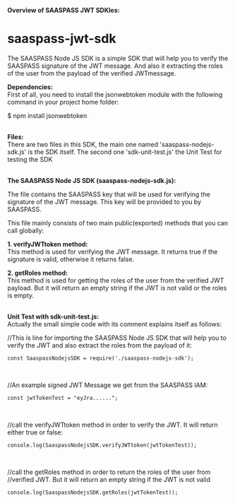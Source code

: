 
<b>Overview of SAASPASS JWT SDKles:</b>
# saaspass-jwt-sdk

The SAASPASS Node JS SDK is a simple SDK that will help you to verify the SAASPASS signature of the JWT message.
And also it extracting the roles of the user from the payload of the verified JWTmessage.

<b>Dependencies:</b></br>
First of all, you need to install the jsonwebtoken module with the following command in your project home folder:

$ npm install jsonwebtoken
</br></br>

<b>Files:</b></br>
There are two files in this SDK, the main one named 'saaspass-nodejs-sdk.js' is the SDK itself.
The second one 'sdk-unit-test.js' the Unit Test for testing the SDK
</br></br>

<b>The SAASPASS Node JS SDK (saaspass-nodejs-sdk.js):</b></br>

The file contains the SAASPASS key that will be used for verifying the signature of the JWT message. 
This key will be provided to you by SAASPASS.

This file mainly consists of two main public(exported) methods that you can call globally:

<b>1. verifyJWTtoken method:</b></br>
This method is used for verifying the JWT message. 
It returns true if the signature is valid, otherwise it returns false.

<b>2. getRoles method:</b></br>
This method is used for getting the roles of the user from the verified JWT payload. 
But it will return an empty string if the JWT is not valid or the roles is empty.
</br></br>

<b>Unit Test with sdk-unit-test.js:</b></br>
Actually the small simple code with its comment explains itself as follows:

//This is line for importing the SAASPASS Node JS SDK that will help you to verify the JWT and also extract the roles from the payload of it:
</br>
```
const SaaspassNodejsSDK = require('./saaspass-nodejs-sdk');
```
</br>

//An example signed JWT Message we get from the SAASPASS IAM:
</br>
```
const jwtTokenTest = "eyJra......";
```
</br>

//call the verifyJWTtoken method in order to verify the JWT. It will return either true or false:
```
console.log(SaaspassNodejsSDK.verifyJWTtoken(jwtTokenTest));
```
</br>

//call the getRoles method in order to return the roles of the user from
//verified JWT. But it will return an empty string if the JWT is not valid
```
console.log(SaaspassNodejsSDK.getRoles(jwtTokenTest));
```
</br>


 

